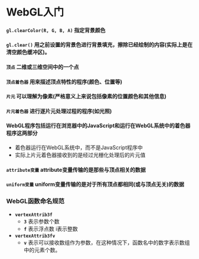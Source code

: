 # WebGL入门
#### __`gl.clearColor(R, G, B, A)`__ 指定背景颜色
#### __`gl.clear()`__ 用之前设置的背景色进行背景填充，擦除已经绘制的内容(实际上是在清空颜色缓冲区)。
#### __`顶点`__ 二维或三维空间中的一个点
#### __`顶点着色器`__ 用来描述顶点特性的程序(颜色、位置等)
#### __`片元`__ 可以理解为像素(严格意义上来说包括像素的位置颜色和其他信息)
#### __`片元着色器`__ 进行逐片元处理过程的程序(如光照)
#### __WebGL程序包括运行在浏览器中的JavaScript和运行在WebGL系统中的着色器程序这两部分__
* 着色器运行在WebGL系统中，而不是JavaScript程序中
* 实际上片元着色器接收到的是经过光栅化处理后的片元值
#### __`attribute变量`__ attribute变量传输的是那些与顶点相关的数据
#### __`uniform变量`__ uniform变量传输的是对于所有顶点都相同(或与顶点无关)的数据
### WebGL函数命名规范
* __`vertexAttrib3f`__
  * __`3`__ 表示参数个数
  * __`f`__ 表示浮点数 i表示整数
* __`vertexAttrib3fv`__
  * __`v`__ 表示可以接收数组作为参数，在这种情况下，函数名中的数字表示数组中的元素个数。

